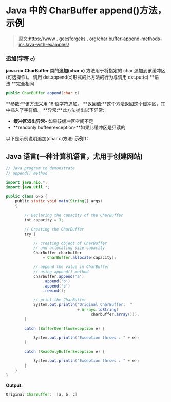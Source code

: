 # Java 中的 CharBuffer append()方法，示例

> 原文:[https://www . geesforgeks . org/char buffer-append-methods-in-Java-with-examples/](https://www.geeksforgeeks.org/charbuffer-append-methods-in-java-with-examples/)

### 追加(字符 c)

**java.nio.CharBuffer** 类的**追加(char c)** 方法用于将指定的 char 追加到该缓冲区(可选操作)。
调用 dst.append(c)形式的此方法的行为与调用
dst.put(c)
**语法:**完全相同

```java
public CharBuffer append(char c)
```

**参数:**该方法采用 16 位字符追加。
**返回值:**这个方法返回这个缓冲区，其中插入了字符值。
**异常:**此方法抛出以下异常:

*   **缓冲区溢出异常-** 如果该缓冲区空间不足
*   **readonly buffeerexception-**如果此缓冲区是只读的

以下是示例说明追加(char c)方法:
**示例 1:**

## Java 语言(一种计算机语言，尤用于创建网站)

```java
// Java program to demonstrate
// append() method

import java.nio.*;
import java.util.*;

public class GFG {
    public static void main(String[] args)
    {

        // Declaring the capacity of the CharBuffer
        int capacity = 3;

        // Creating the CharBuffer
        try {

            // creating object of CharBuffer
            // and allocating size capacity
            CharBuffer charbuffer
                = CharBuffer.allocate(capacity);

            // append the value in CharBuffer
            // using append() method
            charbuffer.append('a')
                .append('b')
                .append('c')
                .rewind();

            // print the CharBuffer
            System.out.println("Original CharBuffer:  "
                               + Arrays.toString(
                                     charbuffer.array()));
        }

        catch (BufferOverflowException e) {

            System.out.println("Exception throws : " + e);
        }

        catch (ReadOnlyBufferException e) {

            System.out.println("Exception throws : " + e);
        }
    }
}
```

**Output:** 

```java
Original CharBuffer:  [a, b, c]
```